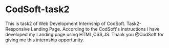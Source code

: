 # CodSoft-task2
This is task2 of Web Development Internship of CodSoft. Task2- Responsive Landing Page. According to the CodSoft's instructions i have developed my Landing page using HTML,CSS,JS. Thank you @CodSoft for giving me this internship opportunity.

